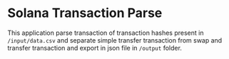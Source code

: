 # Solana Transaction Parse

This application parse transaction of transaction hashes present in `/input/data.csv` and 
separate simple transfer transaction from swap and transfer transaction and export in json 
file in `/output` folder.
